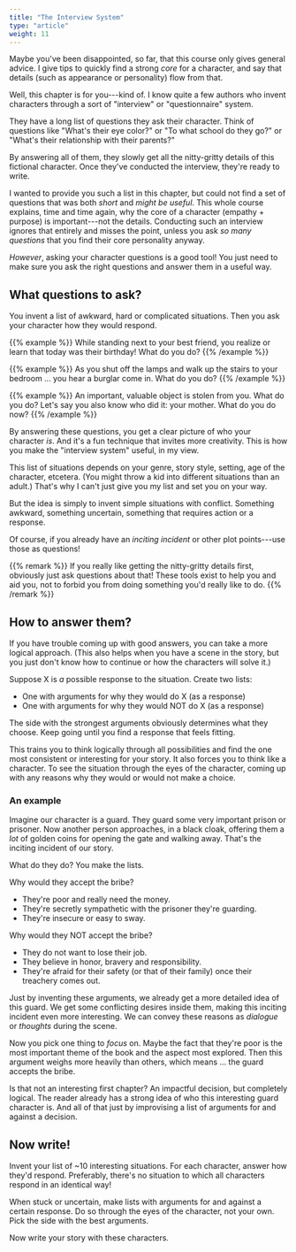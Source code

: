 ```yaml
---
title: "The Interview System"
type: "article"
weight: 11
---
```


Maybe you've been disappointed, so far, that this course only gives general advice. I give tips to quickly find a strong _core_ for a character, and say that details (such as appearance or personality) flow from that.

Well, this chapter is for you---kind of. I know quite a few authors who invent characters through a sort of "interview" or "questionnaire" system.

They have a long list of questions they ask their character. Think of questions like "What's their eye color?" or "To what school do they go?" or "What's their relationship with their parents?" 

By answering all of them, they slowly get all the nitty-gritty details of this fictional character. Once they've conducted the interview, they're ready to write.

I wanted to provide you such a list in this chapter, but could not find a set of questions that was both _short_ and _might be useful_. This whole course explains, time and time again, why the core of a character (empathy + purpose) is important---not the details. Conducting such an interview ignores that entirely and misses the point, unless you ask _so many questions_ that you find their core personality anyway.

_However_, asking your character questions is a good tool! You just need to make sure you ask the right questions and answer them in a useful way.

## What questions to ask?

You invent a list of awkward, hard or complicated situations. Then you ask your character how they would respond.

{{% example %}}
While standing next to your best friend, you realize or learn that today was their birthday! What do you do?
{{% /example %}}

{{% example %}}
As you shut off the lamps and walk up the stairs to your bedroom ... you hear a burglar come in. What do you do?
{{% /example %}}

{{% example %}}
An important, valuable object is stolen from you. What do you do? Let's say you also know who did it: your mother. What do you do now?
{{% /example %}}

By answering these questions, you get a clear picture of who your character _is_. And it's a fun technique that invites more creativity. This is how you make the "interview system" useful, in my view.

This list of situations depends on your genre, story style, setting, age of the character, etcetera. (You might throw a kid into different situations than an adult.) That's why I can't just give you my list and set you on your way.

But the idea is simply to invent simple situations with conflict. Something awkward, something uncertain, something that requires action or a response.

Of course, if you already have an _inciting incident_ or other plot points---use those as questions!

{{% remark %}}
If you really like getting the nitty-gritty details first, obviously just ask questions about that! These tools exist to help you and aid you, not to forbid you from doing something you'd really like to do.
{{% /remark %}}

## How to answer them?

If you have trouble coming up with good answers, you can take a more logical approach. (This also helps when you have a scene in the story, but you just don't know how to continue or how the characters will solve it.)

Suppose X is _a_ possible response to the situation. Create two lists:

* One with arguments for why they would do X (as a response)
* One with arguments for why they would NOT do X (as a response)

The side with the strongest arguments obviously determines what they choose. Keep going until you find a response that feels fitting.

This trains you to think logically through all possibilities and find the one most consistent or interesting for your story. It also forces you to think like a character. To see the situation through the eyes of the character, coming up with any reasons why they would or would not make a choice.

### An example

Imagine our character is a guard. They guard some very important prison or prisoner. Now another person approaches, in a black cloak, offering them a _lot_ of golden coins for opening the gate and walking away. That's the inciting incident of our story.

What do they do? You make the lists.

Why would they accept the bribe?
* They're poor and really need the money.
* They're secretly sympathetic with the prisoner they're guarding.
* They're insecure or easy to sway.

Why would they NOT accept the bribe?
* They do not want to lose their job.
* They believe in honor, bravery and responsibility.
* They're afraid for their safety (or that of their family) once their treachery comes out.

Just by inventing these arguments, we already get a more detailed idea of this guard. We get some conflicting desires inside them, making this inciting incident even more interesting. We can convey these reasons as _dialogue_ or _thoughts_ during the scene.

Now you pick one thing to _focus_ on. Maybe the fact that they're poor is the most important theme of the book and the aspect most explored. Then this argument weighs more heavily than others, which means ... the guard accepts the bribe.

Is that not an interesting first chapter? An impactful decision, but completely logical. The reader already has a strong idea of who this interesting guard character is. And all of that just by improvising a list of arguments for and against a decision.

## Now write!

Invent your list of ~10 interesting situations. For each character, answer how they'd respond. Preferably, there's no situation to which all characters respond in an identical way!

When stuck or uncertain, make lists with arguments for and against a certain response. Do so through the eyes of the character, not your own. Pick the side with the best arguments.

Now write your story with these characters.
